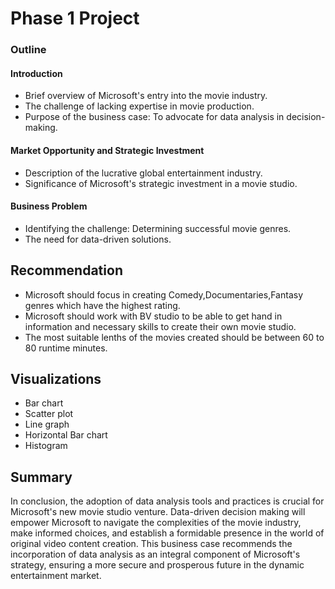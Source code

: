 # Phase 1 Project
### Outline

#### Introduction
-  Brief overview of Microsoft's entry into the movie industry.
-  The challenge of lacking expertise in movie production.
-  Purpose of the business case: To advocate for data analysis in decision-making.

#### Market Opportunity and Strategic Investment
-  Description of the lucrative global entertainment industry.
-  Significance of Microsoft's strategic investment in a movie studio.

#### Business Problem
-  Identifying the challenge: Determining successful movie genres.
-  The need for data-driven solutions.

## Recommendation
-  Microsoft should focus in creating Comedy,Documentaries,Fantasy genres which have the highest rating.
-  Microsoft should work with BV studio to be able to get hand in information and necessary skills to create their own movie studio.
-  The most suitable lenths of the movies created should be between 60 to 80 runtime minutes.

## Visualizations
-  Bar chart
-  Scatter plot
-  Line graph
-  Horizontal Bar chart
-  Histogram


## Summary

In conclusion, the adoption of data analysis tools and practices is crucial for Microsoft's new movie studio venture. Data-driven decision making will empower Microsoft to navigate the complexities of the movie industry, make informed choices, and establish a formidable presence in the world of original video content creation. This business case recommends the incorporation of data analysis as an integral component of Microsoft's strategy, ensuring a more secure and prosperous future in the dynamic entertainment market.

